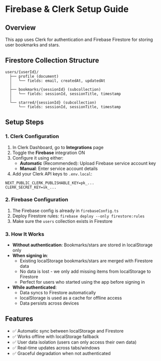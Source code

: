 # Firebase & Clerk Setup Guide

## Overview
This app uses Clerk for authentication and Firebase Firestore for storing user bookmarks and stars.

## Firestore Collection Structure
```
users/{userId}/
  ├── profile (document)
  │   └── fields: email, createdAt, updatedAt
  │
  ├── bookmarks/{sessionId} (subcollection)
  │   └── fields: sessionId, sessionTitle, timestamp
  │
  └── starred/{sessionId} (subcollection)
      └── fields: sessionId, sessionTitle, timestamp
```

## Setup Steps

### 1. Clerk Configuration
1. In Clerk Dashboard, go to **Integrations** page
2. Toggle the **Firebase** integration ON
3. Configure it using either:
   - **Automatic** (Recommended): Upload Firebase service account key
   - **Manual**: Enter service account details
4. Add your Clerk API keys to `.env.local`:
```
NEXT_PUBLIC_CLERK_PUBLISHABLE_KEY=pk_...
CLERK_SECRET_KEY=sk_...
```

### 2. Firebase Configuration
1. The Firebase config is already in `firebaseConfig.ts`
2. Deploy Firestore rules: `firebase deploy --only firestore:rules`
3. Make sure the `users` collection exists in Firestore

### 3. How It Works
- **Without authentication**: Bookmarks/stars are stored in localStorage only
- **When signing in**: 
  - Existing localStorage bookmarks/stars are merged with Firestore data
  - No data is lost - we only add missing items from localStorage to Firestore
  - Perfect for users who started using the app before signing in
- **While authenticated**: 
  - Data syncs to Firestore automatically
  - localStorage is used as a cache for offline access
  - Data persists across devices

## Features
- ✅ Automatic sync between localStorage and Firestore
- ✅ Works offline with localStorage fallback
- ✅ User data isolation (users can only access their own data)
- ✅ Real-time updates across tabs/windows
- ✅ Graceful degradation when not authenticated